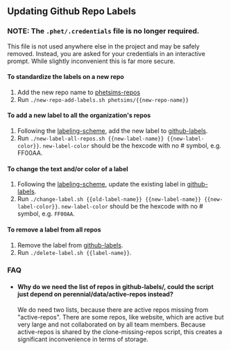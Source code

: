 ## Updating Github Repo Labels

### NOTE: The `.phet/.credentials` file is no longer required.
This file is not used anywhere else in the project and may be safely removed.  Instead, you are asked for your credentials in an interactive prompt.  While slightly
inconvenient this is far more secure.

#### To standardize the labels on a new repo
1. Add the new repo name to [phetsims-repos](phetsims-repos)
2. Run `./new-repo-add-labels.sh phetsims/{{new-repo-name}}`

#### To add a new label to all the organization's repos
1. Following the [labeling-scheme](labeling-scheme.md), add the new label to [github-labels](github-labels).
2. Run `./new-label-all-repos.sh {{new-label-name}} {{new-label-color}}`.  `new-label-color` should be the hexcode with no #
symbol, e.g. FF00AA.

#### To change the text and/or color of a label
1. Following the [labeling-scheme](labeling-scheme.md), update the existing label in [github-labels](github-labels).
2. Run `./change-label.sh {{old-label-name}} {{new-label-name}} {{new-label-color}}`.  `new-label-color` should be the
hexcode with no # symbol, e.g. `FF00AA`.

#### To remove a label from all repos
1. Remove the label from [github-labels](github-labels).
2. Run `./delete-label.sh {{label-name}}`.

### FAQ

* #### Why do we need the list of repos in github-labels/, could the script just depend on perennial/data/active-repos instead?

    We do need two lists, because there are active repos missing from "active-repos". There are some repos, like website, which are active but very large and not collaborated on by all team members. Because active-repos is shared by the clone-missing-repos script, this creates a significant inconvenience in terms of storage.
